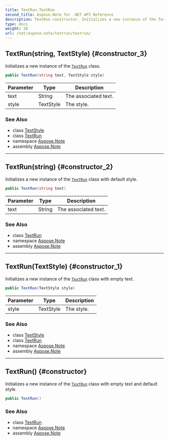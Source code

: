 ```yaml
---
title: TextRun.TextRun
second_title: Aspose.Note for .NET API Reference
description: TextRun constructor. Initializes a new instance of the TextRun class
type: docs
weight: 10
url: /net/aspose.note/textrun/textrun/
---
```

## TextRun(string, TextStyle) {#constructor_3}

Initializes a new instance of the [`TextRun`](../) class.

```csharp
public TextRun(string text, TextStyle style)
```

| Parameter | Type | Description |
| --- | --- | --- |
| text | String | The associated text. |
| style | TextStyle | The style. |

### See Also

* class [TextStyle](../../textstyle/)
* class [TextRun](../)
* namespace [Aspose.Note](../../textrun/)
* assembly [Aspose.Note](../../../)

---

## TextRun(string) {#constructor_2}

Initializes a new instance of the [`TextRun`](../) class with default style.

```csharp
public TextRun(string text)
```

| Parameter | Type | Description |
| --- | --- | --- |
| text | String | The associated text. |

### See Also

* class [TextRun](../)
* namespace [Aspose.Note](../../textrun/)
* assembly [Aspose.Note](../../../)

---

## TextRun(TextStyle) {#constructor_1}

Initializes a new instance of the [`TextRun`](../) class with empty text.

```csharp
public TextRun(TextStyle style)
```

| Parameter | Type | Description |
| --- | --- | --- |
| style | TextStyle | The style. |

### See Also

* class [TextStyle](../../textstyle/)
* class [TextRun](../)
* namespace [Aspose.Note](../../textrun/)
* assembly [Aspose.Note](../../../)

---

## TextRun() {#constructor}

Initializes a new instance of the [`TextRun`](../) class with empty text and default style.

```csharp
public TextRun()
```

### See Also

* class [TextRun](../)
* namespace [Aspose.Note](../../textrun/)
* assembly [Aspose.Note](../../../)


